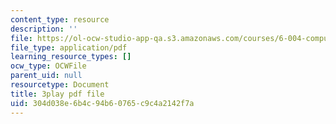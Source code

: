```yaml
---
content_type: resource
description: ''
file: https://ol-ocw-studio-app-qa.s3.amazonaws.com/courses/6-004-computation-structures-spring-2017/304d038e6b4c94b60765c9c4a2142f7a_J5Mg_tqT18g.pdf
file_type: application/pdf
learning_resource_types: []
ocw_type: OCWFile
parent_uid: null
resourcetype: Document
title: 3play pdf file
uid: 304d038e-6b4c-94b6-0765-c9c4a2142f7a
---
```

